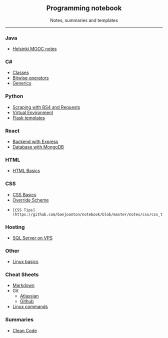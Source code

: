 <div align="center">
<img src=""/>
<h2>Programming notebook</h2>
<p>Notes, summaries and templates</a></p>
</div>

*************************************************

### Java

-   [Helsinki MOOC notes](https://github.com/banjoanton/notebook/blob/master/notes/java/mooc.md)

### C#
- 	[Classes](https://github.com/banjoanton/notebook/blob/master/notes/csharp/class.md)
- 	[Bitwise operators](https://github.com/banjoanton/notebook/blob/master/notes/csharp/binary.md)
- 	[Generics](https://github.com/banjoanton/notebook/blob/master/notes/csharp/generic.md)

### Python
-   [Scraping with BS4 and Requests](https://github.com/banjoanton/notebook/blob/master/notes/python/scraping.md)
-   [Virtual Environment](https://github.com/banjoanton/notebook/blob/master/notes/python/virtual_environments.md)
-   [Flask templates](https://github.com/banjoanton/notebook/blob/master/notes/python/flask.md)

### React
-   [Backend with Express](https://github.com/banjoanton/notebook/blob/master/notes/react/express.md)
-   [Database with MongoDB](https://github.com/banjoanton/notebook/blob/master/notes/react/mongodb.md)

### HTML
-   [HTML Basics](https://github.com/banjoanton/notebook/blob/master/notes/html/html_basics.md)

### CSS
-   [CSS Basics](https://github.com/banjoanton/notebook/blob/master/notes/css/css_basics.md)
-   [Override Scheme](https://github.com/banjoanton/notebook/blob/master/notes/css/override_scheme.md)
-	  [CSS Tips](https://github.com/banjoanton/notebook/blob/master/notes/css/css_tips.md)

### Hosting

-   [SQL Server on VPS](https://github.com/banjoanton/notebook/blob/master/notes/sql/hostsql.md)

### Other

-   [Linux basics](https://github.com/banjoanton/notebook/blob/master/notes/linux/linux.md)

### Cheat Sheets

-   [Markdown](https://github.com/adam-p/markdown-here/wiki/Markdown-Cheatsheet)
-   Git
    -   [Atlassian](https://www.atlassian.com/dam/jcr:8132028b-024f-4b6b-953e-e68fcce0c5fa/atlassian-git-cheatsheet.pdf)
    -   [Github](https://github.github.com/training-kit/downloads/github-git-cheat-sheet.pdf)
-   [Linux commands](https://www.cheatography.com/davechild/cheat-sheets/linux-command-line/pdf/)

### Summaries

-   [Clean Code](https://github.com/jbarroso/clean-code)
